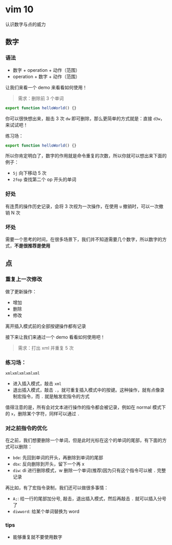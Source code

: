 # vim 10

认识数字与点的威力

## 数字

### 语法

- 数字 + operation + 动作（范围）
- operation + 数字 + 动作（范围）

让我们来看一个 demo 来看看如何使用！

> 需求：删除前 3 个单词

```ts
export function helloWorld() {}
```

你可以很快想出来，敲击 3 次 `dw` 即可删除，那么更简单的方式就是：直接 `d3w`，来试试吧！

练习场：
```ts
export function helloWorld() {}
```

所以你肯定明白了，数字的作用就是命令重复的次数，所以你就可以想出来下面的例子：

- `5j` 向下移动 5 次
- `2fop` 查找第二个 op 开头的单词

### 好处

有连贯的操作历史记录，会将 3 次视为一次操作，在使用 `u` 撤销时，可以一次撤销 N 次

### 坏处

需要一个思考的时间，在很多场景下，我们并不知道需要几个数字，所以数字的方式，**不是很推荐是使用**

## 点

### 重复上一次修改

做了更新操作：
- 增加
- 删除
- 修改

离开插入模式前的全部按键操作都有记录

接下来让我们来通过一个 demo 看看如何使用吧！

> 需求：打出 xml 并重复 5 次

### 练习场：

```
xmlxmlxmlxmlxml
```

- 进入插入模式，敲击 `xml`
- 退出插入模式，敲击 `.`，就可重复插入模式中的按键。这种操作，就有点像录制宏指令，而 `.` 就是触发宏指令的方式

值得注意的是，所有会对文本进行操作的指令都会被记录，例如在 normal 模式下的 `x`，删除某个字符，同样可以通过 `.`

### 对之前指令的优化

在之前，我们想要删除一个单词，但是此时光标在这个的单词的尾部，有下面的方式可以删除：

- `bde`: 先回到单词的开头，再删除到单词的尾部
- `dbx`: 反向删除到开头，留下一个再 x
- `diw`: di 进行删除模式，w 删除一个单词(推荐)因为只有这个指令可以被 `.` 完整记录

再比如，有了宏指令录制，我们还可以做很多事情：

- `A;`: 给一行的尾部加分号, 敲击，退出插入模式，然后再敲击 `.` 就可以插入分号了
- `diwword`: 给某个单词替换为 word

### tips

- 能够重复就不要使用数字